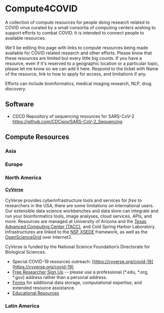 # Compute4COVID
A collection of compute resources for people doing research related to COVID virus curated by a small consortia of computing centers wishing to support efforts to combat COVID. It is intended to connect people to available resources.

We'll be editing this page with links to compute resources being made available for COVID related research and other efforts. 
Please know that these resources are limited but every little big counts. If you have a resource, even if it's reserved to a geographic location or a particular topic, please let me know so we can add it here. Respond to the ticket with Name of the resource, link to how to apply for access, and limitations if any.

Efforts can include bioinformatics, medical imaging research, NLP, drug discovery. 

## Software
* CDCD Repository of sequencing resources for SARS-CoV-2 https://github.com/CDCgov/SARS-CoV-2_Sequencing

## Compute Resources
### Asia

### Europe

### North America

#### [CyVerse](https://cyverse.org)

CyVerse provides cyberinfrastructure tools and services for _free_ to researchers in the USA, there are some limitations on international users. Our extensible data science workbenches and data store can integrate and run your bioinformatics tools, image analyses, cloud services, APIs, and more. Resources are managed at University of Arizona and the [Texas Advanced Computing Center (TACC)](https://www.tacc.utexas.edu/), and Cold Spring Harbor Laboratory. Infrastructures are linked to the [NSF XSEDE](https://www.xsede.org/) framework, as well as the [OpenScienceGrid](https://opensciencegrid.org/) over Internet2.

CyVerse is funded by the National Science Foundation’s Directorate for Biological Sciences. 

- Special COVID-19 resources outreach: [https://cyverse.org/covid-19](https://cyverse.org/covid-19)
- [Free Researcher Sign Up](https://user.cyverse.org/services/mine) -- please use a professional (\*.edu, \*.org, \*.gov) address rather than a personal address.
- [Forms](https://user.cyverse.org/forms) for additional data storage, computational expertise, and extended resource assistance.
- [Educational Resources](https://learning.cyverse.org/en/latest/)


### Latin America
